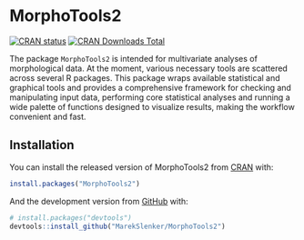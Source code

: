 
<!-- README.md is generated from README.Rmd. Please edit that file -->

# MorphoTools2

<!-- badges: start -->
[![CRAN
status](https://www.r-pkg.org/badges/version/MorphoTools2)](https://CRAN.R-project.org/package=MorphoTools2)
[![CRAN Downloads
Total](https://cranlogs.r-pkg.org/badges/MorphoTools2?color=brightgreen)](https://cran.r-project.org/package=MorphoTools2)
<!-- badges: end -->

The package `MorphoTools2` is intended for multivariate analyses of
morphological data. At the moment, various necessary tools are scattered
across several R packages. This package wraps available statistical and
graphical tools and provides a comprehensive framework for checking and
manipulating input data, performing core statistical analyses and
running a wide palette of functions designed to visualize results,
making the workflow convenient and fast.

## Installation

You can install the released version of MorphoTools2 from
[CRAN](https://CRAN.R-project.org) with:

``` r
install.packages("MorphoTools2")
```

And the development version from [GitHub](https://github.com/) with:

``` r
# install.packages("devtools")
devtools::install_github("MarekSlenker/MorphoTools2")
```
